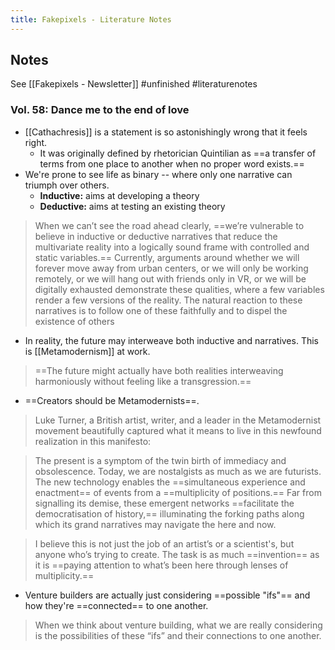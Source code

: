 ```yaml
---
title: Fakepixels - Literature Notes
---
```

## Notes
See [[Fakepixels - Newsletter]]
#unfinished #literaturenotes 
### Vol. 58: Dance me to the end of love
- [[Cathachresis]] is a statement is so astonishingly wrong that it feels right.
	- It was originally defined by rhetorician Quintilian as ==a transfer of terms from one place to another when no proper word exists.==
- We're prone to see life as binary -- where only one narrative can triumph over others.
	- **Inductive:** aims at developing a theory
	- **Deductive:** aims at testing an existing theory 
> When we can’t see the road ahead clearly, ==we’re vulnerable to believe in inductive or deductive narratives that reduce the multivariate reality into a logically sound frame with controlled and static variables.== Currently, arguments around whether we will forever move away from urban centers, or we will only be working remotely, or we will hang out with friends only in VR, or we will be digitally exhausted demonstrate these qualities, where a few variables render a few versions of the reality. The natural reaction to these narratives is to follow one of these faithfully and to dispel the existence of others
- In reality, the future may interweave both inductive and narratives. This is [[Metamodernism]] at work.
>  ==The future might actually have both realities interweaving harmoniously without feeling like a transgression.==

- ==Creators should be Metamodernists==.
> Luke Turner, a British artist, writer, and a leader in the Metamodernist movement beautifully captured what it means to live in this newfound realization in this manifesto: 


  >The present is a symptom of the twin birth of immediacy and obsolescence. Today, we are nostalgists as much as we are futurists. The new technology enables the ==simultaneous experience and enactment== of events from a ==multiplicity of positions.== Far from signalling its demise, these emergent networks ==facilitate the democratisation of history,== illuminating the forking paths along which its grand narratives may navigate the here and now.


  > I believe this is not just the job of an artist’s or a scientist's, but anyone who’s trying to create. The task is as much ==invention== as it is ==paying attention to what’s been here through lenses of multiplicity.==
-  Venture builders are actually just considering ==possible "ifs"== and how they're ==connected== to one another.
> When we think about venture building, what we are really considering is the possibilities of these  “ifs” and their connections to one another.